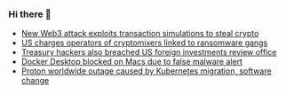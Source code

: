 ### Hi there 👋

<!--START_SECTION:feed-->
* [New Web3 attack exploits transaction simulations to steal crypto](https://www.bleepingcomputer.com/news/security/new-web3-attack-exploits-transaction-simulations-to-steal-crypto/)
* [US charges operators of cryptomixers linked to ransomware gangs](https://www.bleepingcomputer.com/news/security/us-charges-operators-of-cryptomixers-linked-to-ransomware-gangs/)
* [Treasury hackers also breached US foreign investments review office](https://www.bleepingcomputer.com/news/security/treasury-hackers-also-breached-us-foreign-investments-review-office/)
* [Docker Desktop blocked on Macs due to false malware alert](https://www.bleepingcomputer.com/news/security/docker-desktop-blocked-on-macs-due-to-false-malware-alert/)
* [Proton worldwide outage caused by Kubernetes migration, software change](https://www.bleepingcomputer.com/news/technology/proton-worldwide-outage-caused-by-kubernetes-migration-software-change/)
<!--END_SECTION:feed-->

<!--
**frankenk/frankenk** is a ✨ _special_ ✨ repository because its `README.md` (this file) appears on your GitHub profile.

Here are some ideas to get you started:

- 🔭 I’m currently working on ...
- 🌱 I’m currently learning ...
- 👯 I’m looking to collaborate on ...
- 🤔 I’m looking for help with ...
- 💬 Ask me about ...
- 📫 How to reach me: ...
- 😄 Pronouns: ...
- ⚡ Fun fact: ...
-->



